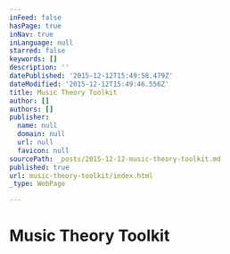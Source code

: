 ```yaml
---
inFeed: false
hasPage: true
inNav: true
inLanguage: null
starred: false
keywords: []
description: ''
datePublished: '2015-12-12T15:49:58.479Z'
dateModified: '2015-12-12T15:49:46.556Z'
title: Music Theory Toolkit
author: []
authors: []
publisher:
  name: null
  domain: null
  url: null
  favicon: null
sourcePath: _posts/2015-12-12-music-theory-toolkit.md
published: true
url: music-theory-toolkit/index.html
_type: WebPage

---
```

# Music Theory Toolkit